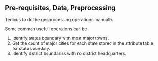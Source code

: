 ## Pre-requisites, Data, Preprocessing

Tedious to do the geoprocessing operations manually.

Some common usefull operations can be
1. Identify states boundary with most major towns.
2. Get the count of major cities for each state stored in the attribute table for state boundary.
3. Identify district boundaries with no district headquarters.

